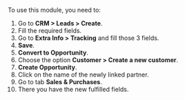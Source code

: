 To use this module, you need to:

1.  Go to **CRM \> Leads \> Create**.
2.  Fill the required fields.
3.  Go to **Extra Info \> Tracking** and fill those 3 fields.
4.  **Save**.
5.  **Convert to Opportunity**.
6.  Choose the option **Customer \> Create a new customer**.
7.  **Create Opportunity**.
8.  Click on the name of the newly linked partner.
9.  Go to tab **Sales & Purchases**.
10. There you have the new fulfilled fields.
